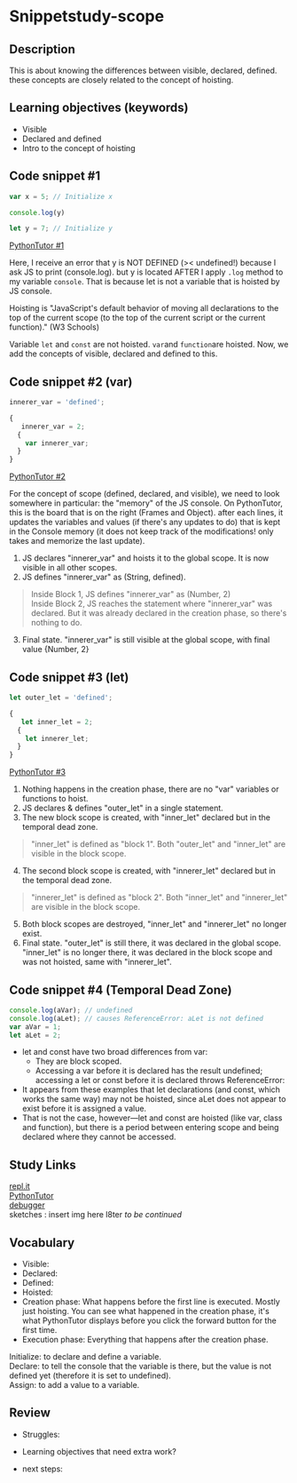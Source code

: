 # Snippetstudy-scope

## Description
This is about knowing the differences between visible, declared, defined. these concepts are closely related to the concept of hoisting.

<!---
personal note: use ctrl+f and lookup "continued" to find where you haven't finish.
-->

## Learning objectives (keywords)
* Visible
* Declared and defined
* Intro to the concept of hoisting
   
## Code snippet #1
```js
var x = 5; // Initialize x

console.log(y)

let y = 7; // Initialize y
```
[PythonTutor #1](https://goo.gl/VB7nJr)   
   
Here, I receive an error that y is NOT DEFINED (>< undefined!) because I ask JS to print (console.log). but y is located AFTER I apply ```.log``` method to my variable ```console```. That is because let is not a variable that is hoisted by JS console.   
   
Hoisting is "JavaScript's default behavior of moving all declarations to the top of the current scope (to the top of the current script or the current function)." (W3 Schools)
   
Variable ``let`` and ``const`` are not hoisted. ``var``and ``function``are hoisted. Now, we add the concepts of visible, declared and defined to this.
   
## Code snippet #2 (var)
```js
innerer_var = 'defined';

{
   innerer_var = 2;
  {
    var innerer_var;
  }
}
```
[PythonTutor #2](https://goo.gl/LVz4Nd)   
   
For the concept of scope (defined, declared, and visible), we need to look somewhere in particular: the "memory" of the JS console. On PythonTutor, this is the board that is on the right (Frames and Object). after each lines, it updates the variables and values (if there's any updates to do) that is kept in the Console memory (it does not keep track of the modifications! only takes and memorize the last update).
   
1. JS declares "innerer_var" and hoists it to the global scope. It is now visible in all other scopes.   
2. JS defines "innerer_var" as (String, defined).   
>Inside Block 1, JS defines "innerer_var" as (Number, 2)   
>Inside Block 2, JS reaches the statement where "innerer_var" was declared. But it was already declared in the creation phase, so there's nothing to do.   
3. Final state. "innerer_var" is still visible at the global scope, with final value {Number, 2}   
   
## Code snippet #3 (let)
```js
let outer_let = 'defined';

{
   let inner_let = 2;
  {
    let innerer_let;
  }
}
```
[PythonTutor #3](https://goo.gl/dNXg2k)   
   
1. Nothing happens in the creation phase, there are no "var" variables or functions to hoist.   
2. JS declares & defines "outer_let" in a single statement.   
3. The new block scope is created, with "inner_let" declared but in the temporal dead zone.   
>"inner_let" is defined as "block 1". Both "outer_let" and "inner_let" are visible in the block scope.   
4. The second block scope is created, with "innerer_let" declared but in the temporal dead zone.   
>"innerer_let" is defined as "block 2". Both "inner_let" and "innerer_let" are visible in the block scope.   
5. Both block scopes are destroyed, "inner_let" and "innerer_let" no longer exist.   
6. Final state. "outer_let" is still there, it was declared in the global scope. "inner_let" is no longer there, it was declared in the block scope and was not hoisted, same with "innerer_let".   
## Code snippet #4 (Temporal Dead Zone)
```js
console.log(aVar); // undefined
console.log(aLet); // causes ReferenceError: aLet is not defined
var aVar = 1;
let aLet = 2;
```
- let and const have two broad differences from var:
  - They are block scoped.
  - Accessing a var before it is declared has the result undefined; accessing a let or const before it is declared throws ReferenceError:
- It appears from these examples that let declarations (and const, which works the same way) may not be hoisted, since aLet does not appear to exist before it is assigned a value.
- That is not the case, however—let and const are hoisted (like var, class and function), but there is a period between entering scope and being declared where they cannot be accessed.
## Study Links
[repl.it](https://repl.it/@colevandersWands/primitive-types)  
[PythonTutor](https://goo.gl/QahvNv)  
[debugger](https://www.w3schools.com/code/tryit.asp?filename=FU1BIF6VJMS4)  
sketches : insert img here l8ter _to be continued_

## Vocabulary

- Visible:   
- Declared:   
- Defined:   
- Hoisted:   
- Creation phase: What happens before the first line is executed. Mostly just hoisting. You can see what happened in the creation phase, it's what PythonTutor displays before you click the forward button for the first time.   
- Execution phase: Everything that happens after the creation phase.   
 
Initialize: to declare and define a variable.   
Declare: to tell the console that the variable is there, but the value is not defined yet (therefore it is set to undefined).   
Assign: to add a value to a variable.   

## Review
* Struggles: 

* Learning objectives that need extra work?   

* next steps: 

  


